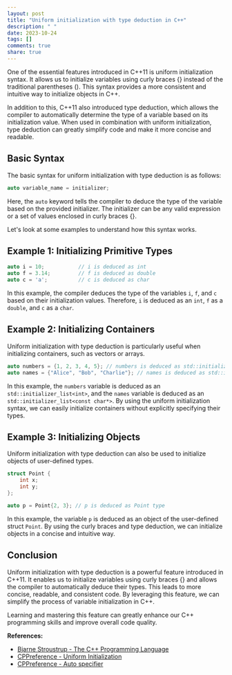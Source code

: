 ```yaml
---
layout: post
title: "Uniform initialization with type deduction in C++"
description: " "
date: 2023-10-24
tags: []
comments: true
share: true
---
```


One of the essential features introduced in C++11 is uniform initialization syntax. It allows us to initialize variables using curly braces {} instead of the traditional parentheses (). This syntax provides a more consistent and intuitive way to initialize objects in C++. 

In addition to this, C++11 also introduced type deduction, which allows the compiler to automatically determine the type of a variable based on its initialization value. When used in combination with uniform initialization, type deduction can greatly simplify code and make it more concise and readable.

## Basic Syntax

The basic syntax for uniform initialization with type deduction is as follows:

```cpp
auto variable_name = initializer;
```

Here, the `auto` keyword tells the compiler to deduce the type of the variable based on the provided initializer. The initializer can be any valid expression or a set of values enclosed in curly braces {}.

Let's look at some examples to understand how this syntax works.

## Example 1: Initializing Primitive Types

```cpp
auto i = 10;           // i is deduced as int
auto f = 3.14;         // f is deduced as double
auto c = 'a';          // c is deduced as char
```

In this example, the compiler deduces the type of the variables `i`, `f`, and `c` based on their initialization values. Therefore, `i` is deduced as an `int`, `f` as a `double`, and `c` as a `char`.

## Example 2: Initializing Containers

Uniform initialization with type deduction is particularly useful when initializing containers, such as vectors or arrays.

```cpp
auto numbers = {1, 2, 3, 4, 5}; // numbers is deduced as std::initializer_list<int>
auto names = {"Alice", "Bob", "Charlie"}; // names is deduced as std::initializer_list<const char*>
```

In this example, the `numbers` variable is deduced as an `std::initializer_list<int>`, and the `names` variable is deduced as an `std::initializer_list<const char*>`. By using the uniform initialization syntax, we can easily initialize containers without explicitly specifying their types.

## Example 3: Initializing Objects

Uniform initialization with type deduction can also be used to initialize objects of user-defined types.

```cpp
struct Point {
    int x;
    int y;
};

auto p = Point{2, 3}; // p is deduced as Point type
```

In this example, the variable `p` is deduced as an object of the user-defined struct `Point`. By using the curly braces and type deduction, we can initialize objects in a concise and intuitive way.

## Conclusion

Uniform initialization with type deduction is a powerful feature introduced in C++11. It enables us to initialize variables using curly braces {} and allows the compiler to automatically deduce their types. This leads to more concise, readable, and consistent code. By leveraging this feature, we can simplify the process of variable initialization in C++. 

Learning and mastering this feature can greatly enhance our C++ programming skills and improve overall code quality.

**References:**
- [Bjarne Stroustrup - The C++ Programming Language](https://www.amazon.com/C-Programming-Language-4th/dp/0321563840)
- [CPPreference - Uniform Initialization](https://en.cppreference.com/w/cpp/language/list_initialization)
- [CPPreference - Auto specifier](https://en.cppreference.com/w/cpp/language/auto)